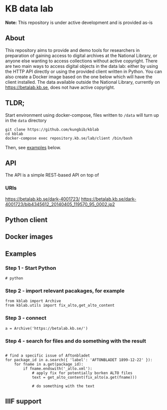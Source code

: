 # KB data lab

**Note:** This repository is under active development and is provided as-is

## About

This repository aims to provide and demo tools for researchers in preparation of gaining access to digital archives at the National Library, or anyone else wanting to access collections without active copyright. There are two main ways to access digital objects in the data lab: either by using the HTTP API directly or using the provided client written in Python. You can also create a Docker image based on the one below which will have the client installed. The data available outside the National Library, currently on https://betalab.kb.se, does not have active copyright.

## TLDR;

Start environment using docker-compose, files written to `/data` will turn up in the `data` directory
```
git clone https://github.com/kungbib/kblab
cd kblab
docker-compose exec repository.kb.se/lab/client /bin/bash
```

Then, see [examples](#examples) below.

## API

The API is a simple REST-based API on top of 

### URIs

https://betalab.kb.se/dark-4001723/
https://betalab.kb.se/dark-4001723/bib4345612_20140405_119570_95_0002.jp2

## Python client

## Docker images

## Examples

### Step 1 - Start Python
```
# python
```

### Step 2 - import relevant pacakages, for example
```
from kblab import Archive
from kblab.utils import fix_alto,get_alto_content
```

### Step 3 - connect
```
a = Archive('https://betalab.kb.se/')
```

### Step 4 - search for files and do something with the result
```

# find a specific issue of Aftonbladet
for package_id in a.search({ 'label': 'AFTONBLADET 1899-12-22' }):
    for fname in a.get(package_id):
        if fname.endswith('_alto.xml'):
            # apply fix for potentially borken ALTO files
            text = get_alto_content(fix_alto(a.get(fname)))
            
            # do something with the text
```

## IIIF support

